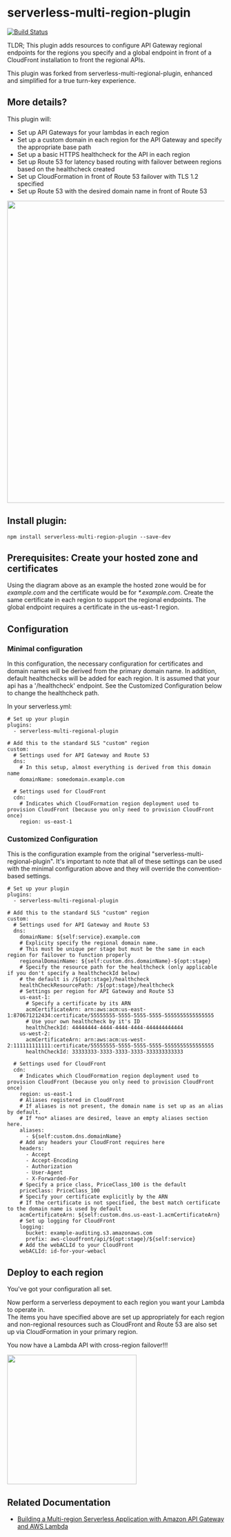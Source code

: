 # serverless-multi-region-plugin

[![Build Status](https://travis-ci.com/unbill/serverless-multi-region-plugin.svg?branch=master)](https://travis-ci.com/unbill/serverless-multi-region-plugin)

TLDR;
This plugin adds resources to configure API Gateway regional endpoints for the regions you specify and a global endpoint
in front of a CloudFront installation to front the regional APIs.

This plugin was forked from serverless-multi-regional-plugin, enhanced and simplified for a true turn-key experience.

## More details?

This plugin will:

- Set up API Gateways for your lambdas in each region
- Set up a custom domain in each region for the API Gateway and specify the appropriate base path
- Set up a basic HTTPS healthcheck for the API in each region
- Set up Route 53 for latency based routing with failover between regions based on the healthcheck created
- Set up CloudFormation in front of Route 53 failover with TLS 1.2 specified
- Set up Route 53 with the desired domain name in front of Route 53

<img src="multi-regional-api.png" width="700">

## Install plugin:

```
npm install serverless-multi-region-plugin --save-dev
```

## Prerequisites: Create your hosted zone and certificates

Using the diagram above as an example the hosted zone would be for _example.com_ and the certificate would be for _\*.example.com_. Create the same certificate in each region to support the regional endpoints. The global endpoint requires a certificate in the us-east-1 region.

## Configuration

### Minimal configuration

In this configuration, the necessary configuration for certificates and domain names will be derived from the primary domain name.
In addition, default healthchecks will be added for each region. It is assumed that your api has a '/healthcheck' endpoint.
See the Customized Configuration below to change the healthcheck path.

In your serverless.yml:

```
# Set up your plugin
plugins:
  - serverless-multi-regional-plugin

# Add this to the standard SLS "custom" region
custom:
  # Settings used for API Gateway and Route 53
  dns:
    # In this setup, almost everything is derived from this domain name
    domainName: somedomain.example.com

  # Settings used for CloudFront
  cdn:
    # Indicates which CloudFormation region deployment used to provision CloudFront (because you only need to provision CloudFront once)
    region: us-east-1
```

### Customized Configuration

This is the configuration example from the original "serverless-multi-regional-plugin".
It's important to note that all of these settings can be used with the minimal configuration above
and they will override the convention-based settings.

```
# Set up your plugin
plugins:
  - serverless-multi-regional-plugin

# Add this to the standard SLS "custom" region
custom:
  # Settings used for API Gateway and Route 53
  dns:
    domainName: ${self:service}.example.com
    # Explicity specify the regional domain name.
    # This must be unique per stage but must be the same in each region for failover to function properly
    regionalDomainName: ${self:custom.dns.domainName}-${opt:stage}
    # Specify the resource path for the healthcheck (only applicable if you don't specify a healthcheckId below)
    # the default is /${opt:stage}/healthcheck
    healthCheckResourcePath: /${opt:stage}/healthcheck
    # Settings per region for API Gateway and Route 53
    us-east-1:
      # Specify a certificate by its ARN
      acmCertificateArn: arn:aws:acm:us-east-1:870671212434:certificate/55555555-5555-5555-5555-5555555555555555
      # Use your own healthcheck by it's ID
      healthCheckId: 44444444-4444-4444-4444-444444444444
    us-west-2:
      acmCertificateArn: arn:aws:acm:us-west-2:111111111111:certificate/55555555-5555-5555-5555-5555555555555555
      healthCheckId: 33333333-3333-3333-3333-333333333333

  # Settings used for CloudFront
  cdn:
    # Indicates which CloudFormation region deployment used to provision CloudFront (because you only need to provision CloudFront once)
    region: us-east-1
    # Aliases registered in CloudFront
    # If aliases is not present, the domain name is set up as an alias by default.
    # If *no* aliases are desired, leave an empty aliases section here.
    aliases:
      - ${self:custom.dns.domainName}
    # Add any headers your CloudFront requires here
    headers:
      - Accept
      - Accept-Encoding
      - Authorization
      - User-Agent
      - X-Forwarded-For
    # Specify a price class, PriceClass_100 is the default
    priceClass: PriceClass_100
    # Specify your certificate explicitly by the ARN
    # If the certificate is not specified, the best match certificate to the domain name is used by default
    acmCertificateArn: ${self:custom.dns.us-east-1.acmCertificateArn}
    # Set up logging for CloudFront
    logging:
      bucket: example-auditing.s3.amazonaws.com
      prefix: aws-cloudfront/api/${opt:stage}/${self:service}
    # Add the webACLId to your CloudFront
    webACLId: id-for-your-webacl
```

## Deploy to each region

You've got your configuration all set.

Now perform a serverless depoyment to each region you want your Lambda to operate in.  
The items you have specified above are set up appropriately for each region
and non-regional resources such as CloudFront and Route 53 are also set up via CloudFormation in your primary region.

You now have a Lambda API with cross-region failover!!!

<img height="300" src="https://indiefilmto.com/wp-content/uploads/2016/05/bf93b516ffd153d5de526eac73a2d784_-success-kid-meme-needs-success-is-meme_704-396.jpg">

## Related Documentation

- [Building a Multi-region Serverless Application with Amazon API Gateway and AWS Lambda](https://aws.amazon.com/blogs/compute/building-a-multi-region-serverless-application-with-amazon-api-gateway-and-aws-lambda)
